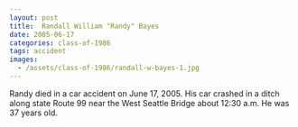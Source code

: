 ```yaml
---
layout: post
title:  Randall William "Randy" Bayes
date: 2005-06-17
categories: class-of-1986
tags: accident
images:
  - /assets/class-of-1986/randall-w-bayes-1.jpg
---
```

Randy died in a car accident on June 17, 2005.  His car crashed in a ditch along state Route 99 near the West Seattle Bridge about 12:30 a.m.  He was 37 years old.
